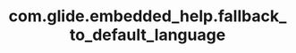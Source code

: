 ---
weight: 289
layout: page
title: com.glide.embedded_help.fallback_to_default_language
description: ""
value: "true"
---